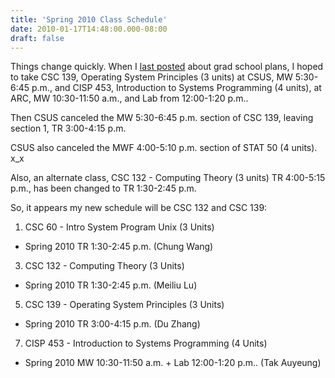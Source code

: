 ```yaml
---
title: 'Spring 2010 Class Schedule'
date: 2010-01-17T14:48:00.000-08:00
draft: false
---
```


Things change quickly. When I [last posted](http://schultkl.blogspot.com/2009/10/graduate-school-spring-2011.html) about grad school plans, I hoped to take CSC 139, Operating System Principles (3 units) at CSUS, MW 5:30-6:45 p.m., and CISP 453, Introduction to Systems Programming (4 units), at ARC, MW 10:30-11:50 a.m., and Lab from 12:00-1:20 p.m..  
  
Then CSUS canceled the MW 5:30-6:45 p.m. section of CSC 139, leaving section 1, TR 3:00-4:15 p.m.  
  
CSUS also canceled the MWF 4:00-5:10 p.m. section of STAT 50 (4 units). x\_x  
  
Also, an alternate class, CSC 132 - Computing Theory (3 units) TR 4:00-5:15 p.m., has been changed to TR 1:30-2:45 p.m.  
  
So, it appears my new schedule will be CSC 132 and CSC 139:  

1.  CSC 60 - Intro System Program Unix (3 Units)  
      
    

*   Spring 2010 TR 1:30-2:45 p.m. (Chung Wang)  
      
    

3.  CSC 132 - Computing Theory (3 Units)  
      
    

*   Spring 2010 TR 1:30-2:45 p.m. (Meiliu Lu)  
      
    

5.  CSC 139 - Operating System Principles (3 Units)  
      
    

*   Spring 2010 TR 3:00-4:15 p.m. (Du Zhang)  
      
    

7.  CISP 453 - Introduction to Systems Programming (4 Units)  
      
    

*   Spring 2010 MW 10:30-11:50 a.m. + Lab 12:00-1:20 p.m.. (Tak Auyeung)